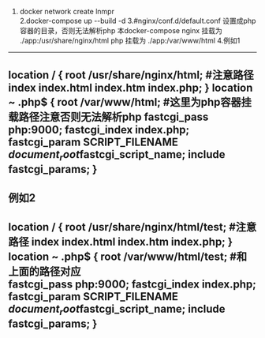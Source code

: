 1. docker network create lnmpr <br /> 
2.docker-compose up --build -d
3.#nginx/conf.d/default.conf 设置成php容器的目录，否则无法解析php
本docker-compose nginx 挂载为 ./app:/usr/share/nginx/html
                 php   挂载为 ./app:/var/www/html
4.例如1
-----------------------------------------------
location / {
	root   /usr/share/nginx/html; #注意路径
	index  index.html index.htm index.php;
}
location ~ \.php$ {
	root           /var/www/html; #这里为php容器挂载路径注意否则无法解析php
	fastcgi_pass   php:9000;
	fastcgi_index  index.php;
	fastcgi_param  SCRIPT_FILENAME  $document_root$fastcgi_script_name;
	include        fastcgi_params;
}
----------------------------------------------
例如2
-----------------------------------------------
location / {
        root   /usr/share/nginx/html/test; #注意路径
        index  index.html index.htm index.php;
}
location ~ \.php$ {
        root           /var/www/html/test; #和上面的路径对应    
        fastcgi_pass   php:9000;
        fastcgi_index  index.php;
        fastcgi_param  SCRIPT_FILENAME  $document_root$fastcgi_script_name;
        include        fastcgi_params;
}
-----------------------------------------------
